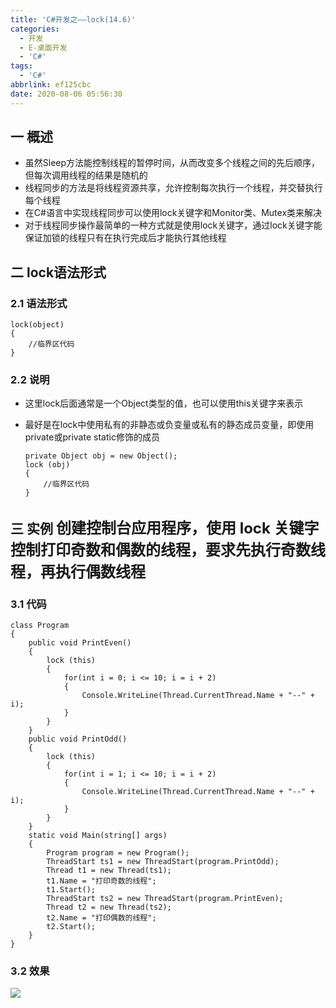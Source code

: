 ```yaml
---
title: 'C#开发之——lock(14.6)'
categories:
  - 开发
  - E-桌面开发
  - 'C#'
tags:
  - 'C#'
abbrlink: ef125cbc
date: 2020-08-06 05:56:30
---
```

## 一 概述

* 虽然Sleep方法能控制线程的暂停时间，从而改变多个线程之间的先后顺序，但每次调用线程的结果是随机的
* 线程同步的方法是将线程资源共享，允许控制每次执行一个线程，并交替执行每个线程
* 在C#语言中实现线程同步可以使用lock关键字和Monitor类、Mutex类来解决
* 对于线程同步操作最简单的一种方式就是使用lock关键字，通过lock关键字能保证加锁的线程只有在执行完成后才能执行其他线程

<!--more-->

## 二 lock语法形式

### 2.1 语法形式

```
lock(object)
{
    //临界区代码
}
```

### 2.2 说明

* 这里lock后面通常是一个Object类型的值，也可以使用this关键字来表示

* 最好是在lock中使用私有的非静态或负变量或私有的静态成员变量，即使用private或private static修饰的成员

  ```
  private Object obj = new Object();
  lock (obj)
  {
      //临界区代码
  }
  ```

## 三 实例 <font size=5> 创建控制台应用程序，使用 lock 关键字控制打印奇数和偶数的线程，要求先执行奇数线程，再执行偶数线程 </font>

### 3.1 代码

```
class Program
{
    public void PrintEven()
    {
        lock (this)
        {
            for(int i = 0; i <= 10; i = i + 2)
            {
                Console.WriteLine(Thread.CurrentThread.Name + "--" + i);
            }
        }
    }
    public void PrintOdd()
    {
        lock (this)
        {
            for(int i = 1; i <= 10; i = i + 2)
            {
                Console.WriteLine(Thread.CurrentThread.Name + "--" + i);
            }
        }
    }
    static void Main(string[] args)
    {
        Program program = new Program();
        ThreadStart ts1 = new ThreadStart(program.PrintOdd);
        Thread t1 = new Thread(ts1);
        t1.Name = "打印奇数的线程";
        t1.Start();
        ThreadStart ts2 = new ThreadStart(program.PrintEven);
        Thread t2 = new Thread(ts2);
        t2.Name = "打印偶数的线程";
        t2.Start();
    }
}
```

### 3.2 效果

![][1]



[1]:https://cdn.jsdelivr.net/gh/PGzxc/CDN/blog-image/csharp-thread-print-lock.png